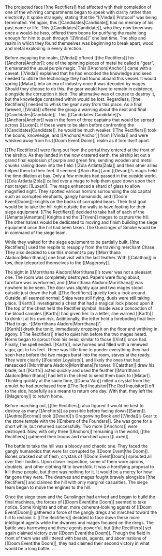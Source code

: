 The projected face [[the Rectifiers]] had affected with their completion of one of the whirring compartments began to speak with clarity rather than electricity. It spoke strangely, stating that the “[[Vinda]] Protocol” was being terminated. Yet again, this [[Candidates|Candidate]] had no memory of his past name or life. This [[Candidates|Candidate]], who they now knew was once a would-be hero, offered them boons for purifying the realm long enough for him to push through “[[Vinda]]” one last time. The ship and realm in which they found themselves was beginning to break apart, wood and metal exploding in every direction. 

Before escaping the realm, [[Vinda]] offered [[the Rectifiers]] his [[Anchors|Anchor]]: one of the spinning pieces of metal he called a “gear”. It emanated the usual purple magic. This [[Anchors|Anchor]] came with a caveat. [[Vinda]] explained that he had encoded the knowledge and seed needed to utilize the technology they had found aboard this vessel. It would spring [[Matar]] into an era of industry once it was decoded by mages. Should they choose to do this, the gear would have to remain in existence, alongside the corruption it bled. The alternative was of course to destroy it, but the knowledge contained within would be lost. Regardless, [[the Rectifiers]] needed to whisk the gear away from this place. As a final farewell, [[Vinda]] offered the group a warning about the next and final [[Candidates|Candidate]]. This [[Candidates|Candidate]]’s [[Anchors|Anchor]] was in the form of three captains that would be spread across [[Luxen]]. If these were to be slain before confronting the [[Candidates|Candidate]], he would be much weaker. [[The Rectifiers]] took the boons, knowledge, and [[Anchors|Anchor]] from [[Vinda]] and were whisked away from his [[Doom Event|Doom]] realm as it tore itself apart. 

[[The Rectifiers]] were flung out from the portal they entered at the front of the airship. As they landed in the now cratered earth, the airship let out a grand final explosion of purple and green fire, sending wooden and metal chunks raining down into the field. [[Zola Artlatta|Zola]] and their other allies helped them to their feet. It seemed [[Sarin Kor]] and [[Devan]]’s magic held the time dilation at bay. Only a few minutes had passed in the outside world. [[Zola Artlatta|Zola]] called over a mage to help them gaze down upon their next target: [[Luxen]]. The mage enhanced a shard of glass to allow magnified sight. They spotted various horrors surrounding the old capital such as corrupted elephants, gangly humanoids, and [[Doom Event|Doom]]-knights on the backs of corrupted bears. Their first goal would be to take the hill right outside the walls to have footing for their siege equipment. [[The Rectifiers]] decided to take half of each of the [[Amanta|Amantan]] Knights and the [[Triven]] mages to capture the hill. The other halves would be dedicated to moving and finish building the siege equipment once the hill had been taken. The Gunslinger of Smoke would be in command of the siege team. 

While they waited for the siege equipment to be partially built, [[the Rectifiers]] used the respite to resupply from the traveling merchant Chase. They also decided to use this moment to pay [[Morrithana Aladoro|Morrithana]] one final visit with the last feather. With [[Calathan]] in tow, they teleported themselves to the [[Magerony]].

The sight in [[Morrithana Aladoro|Morrithana]]’s tower was not a pleasant one. The room was completely destroyed. Papers were flung about, furniture was overturned, and [[Morrithana Aladoro|Morrithana]] was nowhere to be seen. The door was slightly ajar and two mages stood outside just down the hall. [[The Rectifiers]] quietly took a look around. Outside, all seemed normal. Ships were still flying, duels were still taking place. [[Karth]] investigated a chest that had a magical lock placed upon it. The top of the chest held the Rectifier symbol. Inside was a concoction of the blood samples [[Karth]] had given her. In a letter, she warned [[Karth]] to drink it at his own risk. Additionally, the letter held a foreboding final line: “Had to go. -[[Morrithana Aladoro|Morrithana]]”.   
[[Karth]] drank the tonic, immediately dropping it on the floor and writhing in agony. [[The Rectifiers]] tried to quiet him before the two mages heard. Horns began to sprout from his head, similar to those [[Vint]] once had. Finally, the spell ended. [[Karth]], now horned and filled with a renewed vigor, got to his feet. There was little time to ponder everything they had seen here before the two mages burst into the room, staves at the ready. They were clearly [[Founder Loyalists]], and likely the ones that had ransacked [[Morrithana Aladoro|Morrithana]]’s tower. [[Calathan]] drew his blade, but [[Karth]] acted quickly and used the feather [[Morrithana Aladoro|Morrithana]] had left in the chest to send them back to [[Matar]]. Thinking quickly at the same time, [[Duma Van]] rolled a crystal from the amulet he had purchased from [[The Red Inquisitor|The Red Inquisitor]] off to the side, hopefully as a means to return one day. With that, they left the [[Magerony]] to return home.

Before marching out, [[the Rectifiers]] also figured it would be best to destroy as many [[Anchors]] as possible before facing down [[Saren]]. [[Audrea|Scorna]] took [[Devan]]’s Dragonwing Book and [[Vinda]]’s Gear to the stone temple with the [[Embers of the Founders]]. She was gone for a short while, but returned successfully. Two more [[Anchors]] were destroyed. Now, with only three [[Anchors]] remaining in the world, [[the Rectifiers]] gathered their troops and marched upon [[Luxen]].

The battle to take the hill was a bloody and chaotic one. They faced the gangly humanoids that were far corrupted by [[Doom Event|the Doom]]. Bones cracked out of flesh, crystals of [[Doom Event|Doom]] sprouted all over their bodies. Upon closer inspection, some of them wore aprons, doublets, and other clothing fit to townsfolk. It was a horrifying proposal to kill these people, but there was nothing for it. It would be a mercy for how far gone they were. The dwarves and mages fought bravely alongside [[the Rectifiers]] and claimed the hill with only marginal casualties. The siege team began to move the engines to the hill. 

Once the siege team and the Gunslinger had arrived and began to build the final machines, the forces of [[Doom Event|the Doom]] seemed to take notice. Some Knights and other, more coherent-looking agents of [[Doom Event|Doom]] gathered a force of the gangly dregs and marched toward the hill to reclaim it. [[The Rectifiers]] decided to face down these more intelligent agents while the dwarves and mages focused on the dregs. The battle was harrowing and these agents powerful, but [[the Rectifiers]] yet again claimed victory over [[Doom Event|the Doom]]. Though the field in front of them was still littered with beasts, agents, and abominations of [[Doom Event|the Doom]], they had claimed their second victory in what would be a long battle...